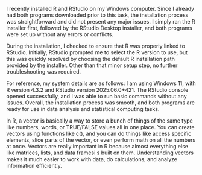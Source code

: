 I recently installed R and RStudio on my Windows computer. Since I already had both programs downloaded prior to this task, the installation process was straightforward and did not present any major issues. I simply ran the R installer first, followed by the RStudio Desktop installer, and both programs were set up without any errors or conflicts.

During the installation, I checked to ensure that R was properly linked to RStudio. Initially, RStudio prompted me to select the R version to use, but this was quickly resolved by choosing the default R installation path provided by the installer. Other than that minor setup step, no further troubleshooting was required.


For reference, my system details are as follows: I am using Windows 11, with R version 4.3.2 and RStudio version 2025.06.0+421. The RStudio console opened successfully, and I was able to run basic commands without any issues. Overall, the installation process was smooth, and both programs are ready for use in data analysis and statistical computing tasks.



In R, a vector is basically a way to store a bunch of things of the same type like numbers, words, or TRUE/FALSE values all in one place. You can create vectors using functions like c(), and you can do things like access specific elements, slice parts of the vector, or even perform math on all the numbers at once. Vectors are really important in R because almost everything else like matrices, lists, and data framesi s built on them. Understanding vectors makes it much easier to work with data, do calculations, and analyze information efficiently.
